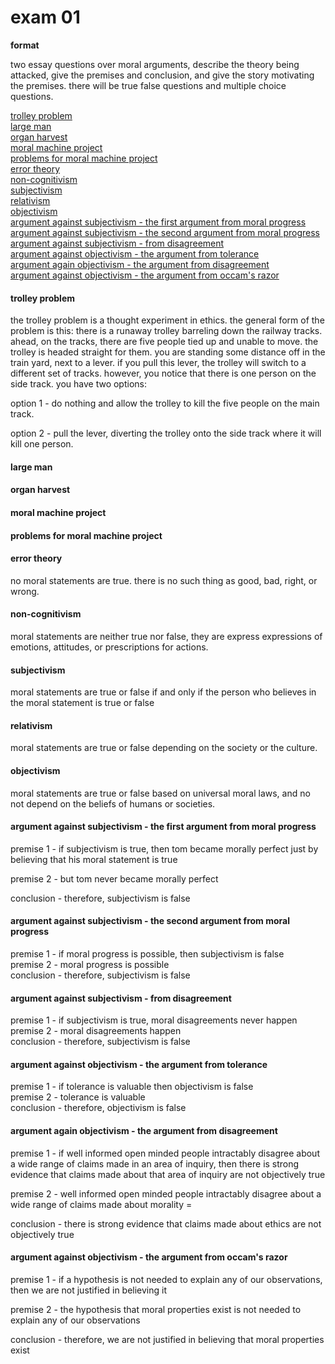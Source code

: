 # exam 01

**format**

two essay questions over moral arguments, describe the theory being attacked, give the premises and conclusion, and give the story motivating the premises.  there will be true false questions and multiple choice questions.

[trolley problem](#trolley-problem)  
[large man](#large-man)  
[organ harvest](#organ-harvest)  
[moral machine project](#moral-machine-project)  
[problems for moral machine project](#problems-for-moral-machine-project)  
[error theory](#error-theory)  
[non-cognitivism](#non-cognitivism)  
[subjectivism](#subjectivism)  
[relativism](#relativism)  
[objectivism](#objectivism)  
[argument against subjectivism - the first argument from moral progress](#argument-against-subjectivism---the-first-argument-from-moral-progress)  
[argument against subjectivism - the second argument from moral progress](#argument-against-subjectivism---the-second-argument-from-moral-progress)  
[argument against subjectivism - from disagreement](#argument-against-subjectivism---from-disagreement)  
[argument against objectivism - the argument from tolerance](#arguments-against-objectivism---the-argument-from-tolerance)   
[argument again objectivism - the argument from disagreement](#argument-again-objectivism---the-argument-from-disagreement)  
[argument against objectivism - the argument from occam's razor](#argument-against-objectivism---the-argument-from-occams-razor)  

####  trolley problem

the trolley problem is a thought experiment in ethics. the general form of the problem is this: there is a runaway trolley barreling down the railway tracks. ahead, on the tracks, there are five people tied up and unable to move. the trolley is headed straight for them. you are standing some distance off in the train yard, next to a lever. if you pull this lever, the trolley will switch to a different set of tracks. however, you notice that there is one person on the side track. you have two options:

option 1 - do nothing and allow the trolley to kill the five people on the main track.

option 2 - pull the lever, diverting the trolley onto the side track where it will kill one person.

####  large man

####  organ harvest

####  moral machine project

####  problems for moral machine project

####  error theory

no moral statements are true.  there is no such thing as good, bad, right, or wrong.

####  non-cognitivism

moral statements are neither true nor false, they are express expressions of emotions, attitudes, or prescriptions for actions.  

####  subjectivism

moral statements are true or false if and only if the person who believes in the moral statement is true or false

####  relativism

moral statements are true or false depending on the society or the culture.

####  objectivism

moral statements are true or false based on universal moral laws, and no not depend on the beliefs of humans or societies.

####  argument against subjectivism - the first argument from moral progress

premise 1 -  if subjectivism is true, then tom became morally perfect just by believing that his moral statement is true

premise 2 -  but tom never became morally perfect  

conclusion -  therefore, subjectivism is false

####  argument against subjectivism - the second argument from moral progress

premise 1 -  if moral progress is possible, then subjectivism is false  
premise 2 -  moral progress is possible  
conclusion -  therefore, subjectivism is false

####  argument against subjectivism -  from disagreement

premise 1 -  if subjectivism is true, moral disagreements never happen  
premise 2 -  moral disagreements happen  
conclusion -  therefore, subjectivism is false  

####  argument against objectivism - the argument from tolerance

premise 1 -  if tolerance is valuable then objectivism is false  
premise 2 -  tolerance is valuable  
conclusion -  therefore, objectivism is false  

####  argument again objectivism - the argument from disagreement

premise 1 -  if well informed open minded people intractably disagree about a wide range of claims made in an area of inquiry, then there is strong evidence that claims made about that area of inquiry are not objectively true  

premise 2 -  well informed open minded people intractably disagree about a wide range of claims made about morality =

conclusion -  there is strong evidence that claims made about ethics are not objectively true

####  argument against objectivism - the argument from occam's razor

premise 1 -  if a hypothesis is not needed to explain any of our observations, then we are not justified in believing it

premise 2 -  the hypothesis that moral properties exist is not needed to explain any of our observations

conclusion -  therefore, we are not justified in believing that moral properties exist










